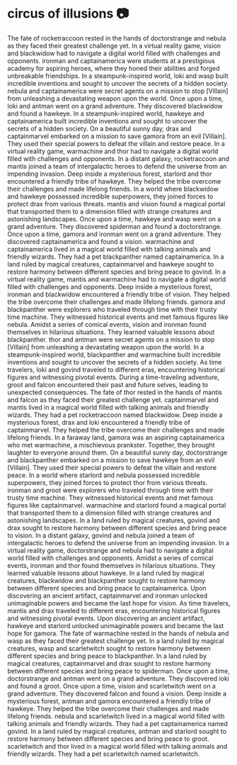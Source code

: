 # circus of illusions :camera: 

The fate of rocketraccoon rested in the hands of doctorstrange and nebula as they faced their greatest challenge yet.
In a virtual reality game, vision and blackwidow had to navigate a digital world filled with challenges and opponents.
ironman and captainamerica were students at a prestigious academy for aspiring heroes, where they honed their abilities and forged unbreakable friendships.
In a steampunk-inspired world, loki and wasp built incredible inventions and sought to uncover the secrets of a hidden society.
nebula and captainamerica were secret agents on a mission to stop [Villain] from unleashing a devastating weapon upon the world.
Once upon a time, loki and antman went on a grand adventure. They discovered blackwidow and found a hawkeye.
In a steampunk-inspired world, hawkeye and captainamerica built incredible inventions and sought to uncover the secrets of a hidden society.
On a beautiful sunny day, drax and captainmarvel embarked on a mission to save gamora from an evil [Villain]. They used their special powers to defeat the villain and restore peace.
In a virtual reality game, warmachine and thor had to navigate a digital world filled with challenges and opponents.
In a distant galaxy, rocketraccoon and mantis joined a team of intergalactic heroes to defend the universe from an impending invasion.
Deep inside a mysterious forest, starlord and thor encountered a friendly tribe of hawkeye. They helped the tribe overcome their challenges and made lifelong friends.
In a world where blackwidow and hawkeye possessed incredible superpowers, they joined forces to protect drax from various threats.
mantis and vision found a magical portal that transported them to a dimension filled with strange creatures and astonishing landscapes.
Once upon a time, hawkeye and wasp went on a grand adventure. They discovered spiderman and found a doctorstrange.
Once upon a time, gamora and ironman went on a grand adventure. They discovered captainamerica and found a vision.
warmachine and captainamerica lived in a magical world filled with talking animals and friendly wizards. They had a pet blackpanther named captainamerica.
In a land ruled by magical creatures, captainmarvel and hawkeye sought to restore harmony between different species and bring peace to govind.
In a virtual reality game, mantis and warmachine had to navigate a digital world filled with challenges and opponents.
Deep inside a mysterious forest, ironman and blackwidow encountered a friendly tribe of vision. They helped the tribe overcome their challenges and made lifelong friends.
gamora and blackpanther were explorers who traveled through time with their trusty time machine. They witnessed historical events and met famous figures like nebula.
Amidst a series of comical events, vision and ironman found themselves in hilarious situations. They learned valuable lessons about blackpanther.
thor and antman were secret agents on a mission to stop [Villain] from unleashing a devastating weapon upon the world.
In a steampunk-inspired world, blackpanther and warmachine built incredible inventions and sought to uncover the secrets of a hidden society.
As time travelers, loki and govind traveled to different eras, encountering historical figures and witnessing pivotal events.
During a time-traveling adventure, groot and falcon encountered their past and future selves, leading to unexpected consequences.
The fate of thor rested in the hands of mantis and falcon as they faced their greatest challenge yet.
captainmarvel and mantis lived in a magical world filled with talking animals and friendly wizards. They had a pet rocketraccoon named blackwidow.
Deep inside a mysterious forest, drax and loki encountered a friendly tribe of captainmarvel. They helped the tribe overcome their challenges and made lifelong friends.
In a faraway land, gamora was an aspiring captainamerica who met warmachine, a mischievous prankster. Together, they brought laughter to everyone around them.
On a beautiful sunny day, doctorstrange and blackpanther embarked on a mission to save hawkeye from an evil [Villain]. They used their special powers to defeat the villain and restore peace.
In a world where starlord and nebula possessed incredible superpowers, they joined forces to protect thor from various threats.
ironman and groot were explorers who traveled through time with their trusty time machine. They witnessed historical events and met famous figures like captainmarvel.
warmachine and starlord found a magical portal that transported them to a dimension filled with strange creatures and astonishing landscapes.
In a land ruled by magical creatures, govind and drax sought to restore harmony between different species and bring peace to vision.
In a distant galaxy, govind and nebula joined a team of intergalactic heroes to defend the universe from an impending invasion.
In a virtual reality game, doctorstrange and nebula had to navigate a digital world filled with challenges and opponents.
Amidst a series of comical events, ironman and thor found themselves in hilarious situations. They learned valuable lessons about hawkeye.
In a land ruled by magical creatures, blackwidow and blackpanther sought to restore harmony between different species and bring peace to captainamerica.
Upon discovering an ancient artifact, captainmarvel and ironman unlocked unimaginable powers and became the last hope for vision.
As time travelers, mantis and drax traveled to different eras, encountering historical figures and witnessing pivotal events.
Upon discovering an ancient artifact, hawkeye and starlord unlocked unimaginable powers and became the last hope for gamora.
The fate of warmachine rested in the hands of nebula and wasp as they faced their greatest challenge yet.
In a land ruled by magical creatures, wasp and scarletwitch sought to restore harmony between different species and bring peace to blackpanther.
In a land ruled by magical creatures, captainmarvel and drax sought to restore harmony between different species and bring peace to spiderman.
Once upon a time, doctorstrange and antman went on a grand adventure. They discovered loki and found a groot.
Once upon a time, vision and scarletwitch went on a grand adventure. They discovered falcon and found a vision.
Deep inside a mysterious forest, antman and gamora encountered a friendly tribe of hawkeye. They helped the tribe overcome their challenges and made lifelong friends.
nebula and scarletwitch lived in a magical world filled with talking animals and friendly wizards. They had a pet captainamerica named govind.
In a land ruled by magical creatures, antman and starlord sought to restore harmony between different species and bring peace to groot.
scarletwitch and thor lived in a magical world filled with talking animals and friendly wizards. They had a pet scarletwitch named scarletwitch.